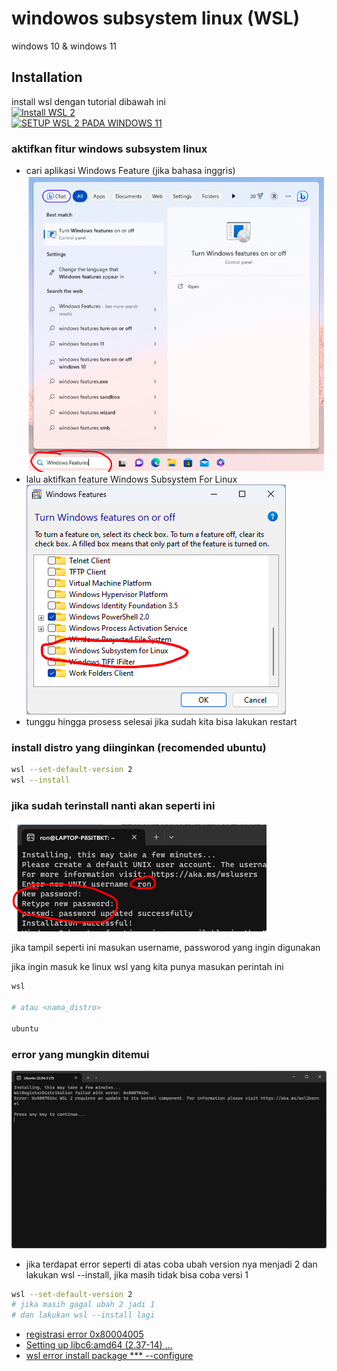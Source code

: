 # windowos subsystem linux (WSL)

windows 10 & windows 11

## Installation
install wsl dengan tutorial dibawah ini \
[![Install WSL 2](https://img.youtube.com/vi/eId6K8d0v6o/0.jpg)](https://youtu.be/eId6K8d0v6o) \
[![SETUP WSL 2 PADA WINDOWS 11](https://img.youtube.com/vi/atu6yiy5Nl0/0.jpg)](https://youtu.be/atu6yiy5Nl0?si=wXIDAslrqt_6R5_C)
 
### aktifkan fitur windows subsystem linux
- cari aplikasi Windows Feature (jika bahasa inggris)
  ![alt text](docs/images/image-4.png)
- lalu aktifkan feature Windows Subsystem For Linux 
  ![alt text](docs/images/image-5.png)
- tunggu hingga prosess selesai jika sudah kita bisa lakukan restart

### install distro yang diinginkan (recomended ubuntu)
```bash
wsl --set-default-version 2
wsl --install
```

### jika sudah terinstall nanti akan seperti ini
![alt text](docs/images/image-7.png)

jika tampil seperti ini masukan username, passworod yang ingin digunakan

jika ingin masuk ke linux wsl yang kita punya masukan perintah ini
```bash
wsl

# atau <nama_distro>

ubuntu
```

### error yang mungkin ditemui
![alt text](docs/images/image-6.png)
- jika terdapat error seperti di atas coba ubah version nya menjadi 2 dan lakukan wsl --install, jika masih tidak bisa coba versi 1
```bash
wsl --set-default-version 2 
# jika masih gagal ubah 2 jadi 1
# dan lakukan wsl --install lagi
```

- [registrasi error 0x80004005](https://github.com/microsoft/WSL/issues/10424)
- [Setting up libc6:amd64 (2.37-14) ...](https://github.com/microsoft/WSL/discussions/11097)
- [wsl error install package *** --configure](https://blog.csdn.net/dou3516/article/details/105120221)